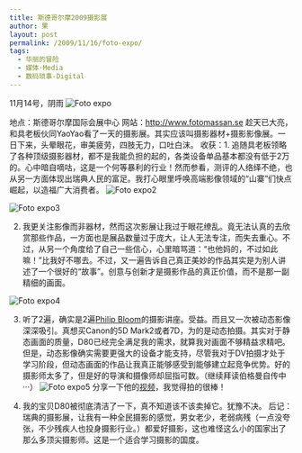 ```yaml
---
title: 斯德哥尔摩2009摄影展
author: 果
layout: post
permalink: /2009/11/16/foto-expo/
tags:
  - 华丽的冒险
  - 媒体·Media
  - 数码琐事-Digital
---
```

11月14号，阴雨
![Foto expo](http://lh3.ggpht.com/_8QVjn5bCEU4/SwE5_LtdOTI/AAAAAAAAa6w/2W0zMAVRo2o/s400/DSC_0786.jpg)

地点：斯德哥尔摩国际会展中心
网站：http://www.fotomassan.se
趁天已大亮，和具老板伙同YaoYao看了一天的摄影展。其实应该叫摄影器材+摄影影像展。一日下来，头晕眼花，审美疲劳，四肢无力，口吐白沫。
收获：1. 追随具老板领略了各种顶级摄影器材，都不是我能负担的起的，各类设备单品基本都没有低于2万的。心中暗自嘀咕，这是一个何等暴利的行业！然而参看，测评的人络绎不绝，也从另一方面体现出瑞典人民的富足。我打心眼里呼唤高端影像领域的“山寨”们快点崛起，以造福广大消费者。
![Foto expo2](http://lh3.ggpht.com/_8QVjn5bCEU4/SwE6Aw5yS5I/AAAAAAAAa60/2Ey6EA8Zuso/s400/DSC_0785.jpg)

![Foto expo3](http://lh6.ggpht.com/_8QVjn5bCEU4/SwE6EfTfMfI/AAAAAAAAa68/2rwcftS4oUA/s400/DSC_0800.jpg)

2. 我更关注影像而非器材，然而这次影展让我过于眼花缭乱。竟无法认真的去欣赏那些作品，一方面也是展品数量过于庞大，让人无法专注，而失去重心。不过，从另一个角度给了自己一些信心，心里暗骂道：“也他妈的，不过如此嘛！”比我好不哪去。不过，又一遍告诉自己真正美妙的作品其实是为别人讲述了一个很好的“故事”。创意与创新才是摄影作品的真正价值，而不是那一副精细的画面。

![Foto expo4](http://lh5.ggpht.com/_8QVjn5bCEU4/SwE6DAFfc_I/AAAAAAAAa64/_sDKCAekc8E/s400/DSC_0791.jpg)

3. 听了2遍，确实是2遍[Philip Bloom](http://philipbloom.co.uk/)的摄影讲座。受益。而且又一次被动态影像深深吸引。真想买Canon的5D Mark2或者7D，为的是动态拍摄。其实对于静态画面的质量，D80已经完全满足我的需求，就算我对画面不够精益求精吧。但是，动态影像确实需要更强大的设备才能支持，尽管我对于DV拍摄才处于学习阶段，但动态画面的作品让我真正能够感受到能够建立起竞争优势。好的摄影师太多了，但是好的导演和摄像师却屈指可数。（继续拜读伯格曼自传中···）
![Foto expo5](http://lh5.ggpht.com/_8QVjn5bCEU4/SwE6HobZAPI/AAAAAAAAa7E/qwiJkO3i9vk/s400/DSC_0808.jpg)
分享一下他的[视频](http://vimeo.com/7412515)，我觉得拍的很棒！

4. 我的宝贝D80被彻底清洁了一下，真不知道该不该卖掉它。犹豫不决。
后记：瑞典的摄影展，让我有一种全民摄影的感觉，男女老少，老弱病残（一点没夸张，不少残疾人也投身摄影行业。）都爱好摄影，这也难怪这么小的国家出了那么多顶尖摄影师。这是一个适合学习摄影的国度。